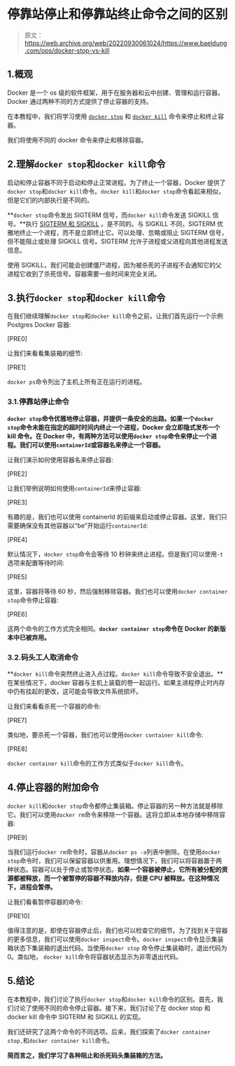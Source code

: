 # 停靠站停止和停靠站终止命令之间的区别

> 原文：<https://web.archive.org/web/20220930061024/https://www.baeldung.com/ops/docker-stop-vs-kill>

## 1.概观

Docker 是一个 os 级的软件框架，用于在服务器和云中创建、管理和运行容器。Docker 通过两种不同的方式提供了停止容器的支持。

在本教程中，我们将学习使用 [`docker stop`](https://web.archive.org/web/20221128034952/https://docs.docker.com/engine/reference/commandline/stop/) 和 [`docker kill`](https://web.archive.org/web/20221128034952/https://docs.docker.com/engine/reference/commandline/kill/) 命令来停止和终止容器。

我们将使用不同的 docker 命令来停止和移除容器。

## 2.理解`docker stop`和`docker kill`命令

启动和停止容器不同于启动和停止正常进程。为了终止一个容器，Docker 提供了`docker stop`和`docker kill`命令。`docker kill`和`docker stop`命令看起来相似，但是它们的内部执行是不同的。

**`docker stop`命令发出 SIGTERM 信号，而`docker kill`命令发送 SIGKILL 信号。**执行 [SIGTERM 和 SIGKILL](/web/20221128034952/https://www.baeldung.com/linux/sigint-and-other-termination-signals) 。是不同的。与 SIGKILL 不同，SIGTERM 优雅地终止一个进程，而不是立即终止它。可以处理、忽略或阻止 SIGTERM 信号，但不能阻止或处理 SIGKILL 信号。SIGTERM 允许子进程或父进程向其他进程发送信息。

使用 SIGKILL，我们可能会创建僵尸进程，因为被杀死的子进程不会通知它的父进程它收到了杀死信号。容器需要一些时间来完全关闭。

## 3.执行`docker stop`和`docker kill`命令

在我们继续理解`docker stop`和`docker kill`命令之前，让我们首先运行一个示例 Postgres Docker 容器:

[PRE0]

让我们来看看集装箱的细节:

[PRE1]

`docker ps`命令列出了主机上所有正在运行的进程。

### 3.1.停靠站停止命令

**`docker stop`命令优雅地停止容器，并提供一条安全的出路。如果一个`docker stop`命令未能在指定的超时时间内终止一个进程，Docker 会立即隐式发布一个 kill 命令。在 Docker 中，有两种方法可以使用`docker stop`命令来停止一个进程。我们可以使用`containerId`或容器名来停止一个容器。**

让我们演示如何使用容器名来停止容器:

[PRE2]

让我们举例说明如何使用`containerId`来停止容器:

[PRE3]

有趣的是，我们也可以使用 containerId 的前缀来启动或停止容器。这里，我们只需要确保没有其他容器以“be”开始运行`containerId`:

[PRE4]

默认情况下，`docker stop`命令会等待 10 秒钟来终止进程。但是我们可以使用`-t`选项来配置等待时间:

[PRE5]

这里，容器将等待 60 秒，然后强制移除容器。我们也可以使用`docker container stop`命令停止容器:

[PRE6]

这两个命令的工作方式完全相同。**`docker container stop`命令在 Docker 的新版本中已被弃用。**

### 3.2.码头工人取消命令

**`docker kill`命令突然终止进入点过程。`docker kill`命令导致不安全退出。**在某些情况下，docker 容器与主机上装载的卷一起运行。如果主进程停止时内存中仍有挂起的更改，这可能会导致文件系统损坏。

让我们来看看杀死一个容器的命令:

[PRE7]

类似地，要杀死一个容器，我们也可以使用`docker container kill`命令:

[PRE8]

`docker container kill`命令的工作方式类似于`docker kill`命令。

## 4.停止容器的附加命令

`docker kill`和`docker stop`命令都停止集装箱。停止容器的另一种方法就是移除它。我们可以使用`docker rm`命令来移除一个容器。这将立即从本地存储中移除容器:

[PRE9]

当我们运行`docker rm`命令时，容器从`docker ps -a`列表中删除。在使用`docker stop`命令时，我们可以保留容器以供重用。理想情况下，我们可以将容器置于两种状态。容器可以处于停止或暂停状态。**如果一个容器被停止，它所有被分配的资源都被释放，而一个被暂停的容器不释放内存，但是 CPU 被释放。在这种情况下，进程会暂停。**

让我们看看暂停容器的命令:

[PRE10]

值得注意的是，即使在容器停止后，我们也可以检查它的细节。为了找到关于容器的更多信息，我们可以使用`docker inspect`命令。`docker inspect`命令显示集装箱状态下集装箱的退出代码。当使用`docker stop` 命令停止集装箱时，退出代码为 0。类似地， `docker kill`命令将容器状态显示为非零退出代码。

## 5.结论

在本教程中，我们讨论了执行`docker stop`和`docker kill`命令的区别。首先，我们讨论了使用不同的命令停止容器。接下来，我们讨论了在 docker stop 和 docker kill 命令中 SIGTERM 和 SIGKILL 的实现。

我们还研究了这两个命令的不同选项。后来，我们探索了`docker container stop,`和`docker container kill`命令。

**简而言之，我们学习了各种阻止和杀死码头集装箱的方法。**